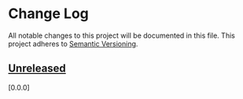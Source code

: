 
# Change Log
All notable changes to this project will be documented in this file.
This project adheres to [Semantic Versioning](http://semver.org/).


## [Unreleased](https://github.com/GameCharmer/CodeSnifferContrib)

 
 
[0.0.0]
